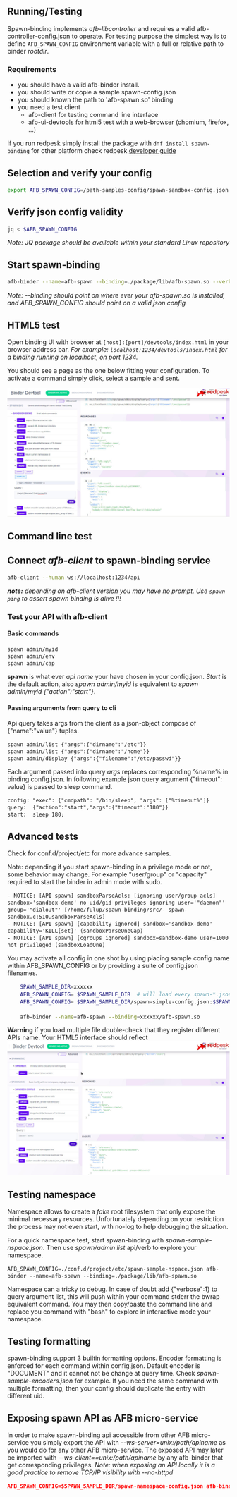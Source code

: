 ## Running/Testing

Spawn-binding implements *afb-libcontroller* and requires a valid afb-controller-config.json to operate. For testing purpose the simplest way
is to define ```AFB_SPAWN_CONFIG``` environment variable with a full or relative path to binder *rootdir*.

### Requirements

* you should have a valid afb-binder install.
* you should write or copie a sample spawn-config.json
* you should known the path to 'afb-spawn.so' binding
* you need a test client
    * afb-client for testing command line interface
    * afb-ui-devtools for html5 test with a web-browser (chomium, firefox, ...)

If you run redpesk simply install the package with ```dnf install spawn-binding``` for other platform check redpesk [developer guide](https://docs.redpesk.bzh/docs/en/master/developer-guides/host-configuration/docs/1-Setup-your-build-host.html)

## Selection and verify your config
``` bash
export AFB_SPAWN_CONFIG=/path-samples-config/spawn-sandbox-config.json
```

## Verify json config validity
``` bash
jq < $AFB_SPAWN_CONFIG
```
*Note: JQ package should be available within your standard Linux repository*

## Start spawn-binding

``` bash
afb-binder --name=afb-spawn --binding=./package/lib/afb-spawn.so --verbose
```
*Note: --binding should point on where ever your *afb-spawn.so* is installed, and AFB_SPAWN_CONFIG should point on a valid json config*

## HTML5 test

Open binding UI with browser at `[host]:[port]/devtools/index.html` in your browser address bar.
*For example: `localhost:1234/devtools/index.html` for a binding running on localhost, on port 1234.*

You should see a page as the one below fitting your configuration. To activate a command simply click, select a sample and sent.

![afb-ui-devtool](assets/spawn-binding-exec.jpg)

## Command line test
## Connect *afb-client* to spawn-binding service
``` bash
afb-client --human ws://localhost:1234/api
```
***note:** depending on afb-client version you may have no prompt. Use ```spawn ping``` to assert spawn binding is alive !!!*

### Test your API with afb-client

#### Basic commands
```
spawn admin/myid
spawn admin/env
spawn admin/cap
```
**spawn** is what ever *api name* your have chosen in your config.json. *Start* is the default action, also *spawn admin/myid* is equivalent to *spawn admin/myid {"action":"start"}*.

#### Passing arguments from query to cli
Api query takes args from the client as a json-object compose of {"name":"value"} tuples.

```
spawn admin/list {"args":{"dirname":"/etc"}}
spawn admin/list {"args":{"dirname":"/home"}}
spawn admin/display {"args":{"filename":"/etc/passwd"}}
```
Each argument passed into query *args* replaces corresponding %name% in binding config.json. In following example json query argument {"timeout": value} is passed to sleep command.
```
config: "exec": {"cmdpath": "/bin/sleep", "args": ["%timeout%"]}
query:  {"action":"start","args":{"timeout":"180"}}
start:  sleep 180;

```
## Advanced tests
Check for conf.d/project/etc for more advance samples.

Note: depending if you start spawn-binding in a privilege mode or not, some behavior may change. For example "user/group" or "capacity" required to start the binder in admin mode with sudo.
```
- NOTICE: [API spawn] sandboxParseAcls: [ignoring user/group acls] sandbox='sandbox-demo' no uid/gid privileges ignoring user='"daemon"' group='"dialout"' [/home/fulup/spawn-binding/src/- spawn-sandbox.c:510,sandboxParseAcls]
- NOTICE: [API spawn] [capability ignored] sandbox='sandbox-demo' capability='KILL[set]' (sandboxParseOneCap)
- NOTICE: [API spawn] [cgroups ignored] sandbox=sandbox-demo user=1000 not privileged (sandboxLoadOne)
```

You may activate all config in one shot by using placing sample config name within AFB_SPAWN_CONFIG or by providing a suite of config.json filenames.
```bash
    SPAWN_SAMPLE_DIR=xxxxxx
    AFB_SPAWN_CONFIG= $SPAWN_SAMPLE_DIR  # will load every spawn-*.json config for diven directory
    AFB_SPAWN_CONFIG= $SPAWN_SAMPLE_DIR/spawn-simple-config.json:$SPAWN_SAMPLE_DIR/spawn-minimal-config.json # load corresponding configs

    afb-binder --name=afb-spawn --binding=xxxxxx/afb-spawn.so
```
**Warning** if you load multiple file double-check that they register different APIs name. Your HTML5 interface should reflect
![spawn-biding-html5](docs/assets/spawn-binding-dualconf.jpg)

## Testing namespace

Namespace allows to create a *fake* root filesystem that only expose the minimal necessary resources. Unfortunately depending on your restriction the process may not even start, with no-log to help debugging the situation.

For a quick namespace test, start spwan-binding with *spawn-sample-nspace.json*. Then use *spawn/admin list* api/verb to explore your namespace.
```
AFB_SPAWN_CONFIG=./conf.d/project/etc/spawn-sample-nspace.json afb-binder --name=afb-spawn --binding=./package/lib/afb-spawn.so
```
Namespace can a tricky to debug. In case of doubt add {"verbose":1} to query argument list, this will push within your command stderr the bwrap equivalent command. You may then copy/paste the command line and replace you command with "bash" to explore in interactive mode your namespace.

## Testing formatting

spawn-binding support 3 builtin formatting options. Encoder formatting is enforced for each command within config.json. Default encoder is "DOCUMENT" and it cannot not be change at query time. Check *spawn-sample-encoders.json* for example. If you need the same command with multiple formatting, then your config should duplicate the entry with different uid.

## Exposing spawn API as AFB micro-service

In order to make spawn-binding api accessible from other AFB micro-service you simply export the API with *--ws-server=unix:/path/apiname* as you would do for any other AFB micro-service. The exposed API may later be imported with *--ws-client==unix:/path/apiname* by any afb-binder that get corresponding privileges. *Note: when exposing an API locally it is a good practice to remove TCP/IP visibility with --no-httpd*
```json
AFB_SPAWN_CONFIG=$SPAWN_SAMPLE_DIR/spawn-namespace-config.json afb-binder --no-httpd --ws-server=unix:/run/user/$UID/spawn --name=afb-spawn --binding=package/lib/afb-spawn.so -vvv --ws-server=unix:/run/user/$UID/spawn
```